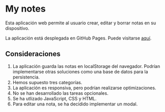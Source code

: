 # My notes

Esta aplicación web permite al usuario crear, editar y borrar notas en su dispositivo.

La aplicación está desplegada en GitHub Pages. Puede visitarse [aquí](https://martazaragoza.github.io/).

## Consideraciones
1. La aplicación guarda las notas en localStorage del navegador. Podrían implementarse otras soluciones como una base de datos para la persistencia.
2. Hemos supuesto tres categorías.
3. La aplicación es responsiva, pero podrían realizarse optimizaciones.
4. No se han desarrollado las tareas opcionales.
5. Se ha utlizado JavaScript, CSS y HTML.
6. Para editar una nota, se ha decidido implementar un modal.